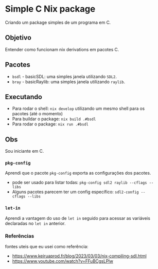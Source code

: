 # Simple C Nix package
Criando um package simples de um programa em C. 

## Objetivo
Entender como funcionam nix derivations em pacotes C.

## Pacotes
- `bsdl` - basicSDL: uma simples janela utilizando `SDL2`.
- `bray` - basicRaylib: uma simples janela utilizando `raylib`.

## Executando
- Para rodar o shell: `nix develop` utilizando um mesmo shell para os pacotes (até o momento)
- Para buildar o package: `nix build .#bsdl`
- Para rodar o package: `nix run .#bsdl`

## Obs
Sou iniciante em C.

### `pkg-config`
Aprendi que o pacote `pkg-config` exporta as configurações dos pacotes.
- pode ser usado para listar todas: `pkg-config sdl2 raylib --cflags --libs`
- Alguns pacotes parecem ter um config específico: `sdl2-config --cflags --libs`

### `let-in`
Aprendi a vantagem do uso de `let in` seguido para acessar as variáveis declaradas no `let in` anterior.

### Referências
fontes uteis que eu usei como referência:
- https://www.keiruaprod.fr/blog/2023/03/03/nix-compiling-sdl.html
- https://www.youtube.com/watch?v=FFuBCgsLPlw